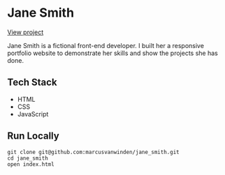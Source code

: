 <h1>Jane Smith</h1>

<p><a href="https://marcusvanwinden.github.io/jane_smith">View project</a></p>

<p>Jane Smith is a fictional front-end developer. I built her a responsive portfolio website to demonstrate her skills and show the projects she has done.</p>

<h2>Tech Stack</h2>
<ul>
  <li>HTML</li>
  <li>CSS</li>
  <li>JavaScript</li>
</ul>

<h2>Run Locally</h2>

```
git clone git@github.com:marcusvanwinden/jane_smith.git
cd jane_smith
open index.html
```
